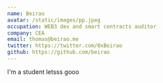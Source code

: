 ```yaml
---
name: Beirao
avatar: /static/images/pp.jpeg
occupation: WEB3 dev and smart contracts auditor
company: CEA
email: thomas@beirao.me
twitter: https://twitter.com/0xBeirao
github: https://github.com/beirao
---
```


I'm a student letsss gooo